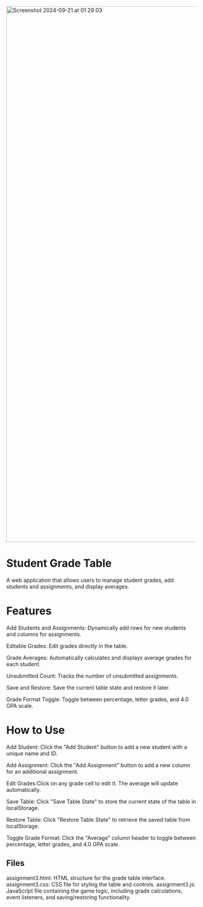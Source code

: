 <img width="1416" alt="Screenshot 2024-09-21 at 01 29 03" src="https://github.com/user-attachments/assets/142f433a-0389-4d82-bf95-13da4b8f03f8">

# Student Grade Table
A web application that allows users to manage student grades, add students and assignments, and display averages. 

# Features
Add Students and Assignments: Dynamically add rows for new students and columns for assignments.

Editable Grades: Edit grades directly in the table.

Grade Averages: Automatically calculates and displays average grades for each student.

Unsubmitted Count: Tracks the number of unsubmitted assignments.

Save and Restore: Save the current table state and restore it later.

Grade Format Toggle: Toggle between percentage, letter grades, and 4.0 GPA scale.

# How to Use
Add Student: Click the "Add Student" button to add a new student with a unique name and ID.

Add Assignment: Click the "Add Assignment" button to add a new column for an additional assignment.

Edit Grades:Click on any grade cell to edit it. The average will update automatically.

Save Table: Click "Save Table State" to store the current state of the table in localStorage.

Restore Table: Click "Restore Table State" to retrieve the saved table from localStorage.

Toggle Grade Format: Click the "Average" column header to toggle between percentage, letter grades, and 4.0 GPA scale.

## Files
assignment3.html: HTML structure for the grade table interface.
assignment3.css: CSS file for styling the table and controls.
assignment3.js: JavaScript file containing the game logic, including grade calculations, event listeners, and saving/restoring functionality.
